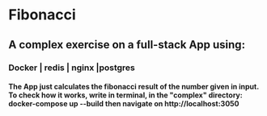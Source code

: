  # Fibonacci 

 ## A complex exercise on a full-stack App using:
 ### Docker | redis | nginx |postgres

 #### The App just calculates the fibonacci result of the number given in input. To check how it works, write in terminal, in the "complex" directory: docker-compose up --build then navigate on http://localhost:3050
 